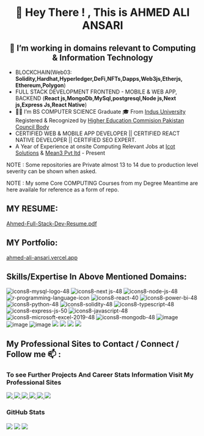 <h1 align="center"> 👋 Hey There ! , This is AHMED ALI ANSARI</h1>
<h2 align="center">👀 I’m working in domains relevant to Computing & Information Technology</h2>

- BLOCKCHAIN(Web03: **Solidity,Hardhat,Hyperledger,DeFi,NFTs,Dapps,Web3js,Etherjs, Ethereum,Polygon**) 
- FULL STACK DEVELOPMENT FRONTEND - MOBILE & WEB APP, BACKEND (**React js,MongoDb,MySql,postgresql,Node js,Next js,Express Js,React Native**) 
- 👨‍🎓 I’m BS COMPUTER SCIENCE Graduate 🎓 From  [Indus University](https://www.indus.edu.pk/) Registered & Recognized by [Higher Education Commision Pakistan Council Body](https://nceac.org.pk/)
- CERTIFIED WEB & MOBILE APP DEVELOPER || CERTIFIED REACT NATIVE DEVELOPER || CERTIFIED SEO EXPERT.
- A Year of Experience at onsite Computing Relevant Jobs at [Icot Solutions](https://pk.linkedin.com/company/icot-solution-llc)  & [Mean3 Pvt ltd](https://mean3.com/) - Present

<p>NOTE : Some repositories are Private almost 13 to 14 due to production level severity can be shown when asked.</p>
<p>NOTE : My some Core COMPUTING Courses from my Degree Meantime are here availale for reference as a form of repo.</p>

## MY RESUME:

[Ahmed-Full-Stack-Dev-Resume.pdf](https://github.com/user-attachments/files/19266279/Ahmed-Full-Stack-Dev-Resume.2.pdf)

## MY Portfolio:

[ahmed-ali-ansari.vercel.app](https://ahmed-ali-ansari.vercel.app/)

## Skills/Expertise In Above Mentioned Domains:

![icons8-mysql-logo-48](https://user-images.githubusercontent.com/114314363/204038403-5abf7f3f-bc6b-4b10-90e3-594f9701f1e6.png)
![icons8-next js-48](https://user-images.githubusercontent.com/114314363/204038405-3c74631c-6c13-43ac-93d5-f7c05d1048d0.png)
![icons8-node-js-48](https://user-images.githubusercontent.com/114314363/204038406-8cb54b5b-dfcf-45c6-8532-f8d8ab399658.png)
![r-programming-language-icon](https://user-images.githubusercontent.com/114314363/204041026-7cc31547-8951-4a0c-a86c-4361d3cb443a.png)
![icons8-react-40](https://user-images.githubusercontent.com/114314363/204041187-8881dc35-abd5-4ec3-a2ea-8267f463b280.png)
![icons8-power-bi-48](https://user-images.githubusercontent.com/114314363/204038408-4b252544-0362-4b0d-b053-1634c7ea3648.png)
![icons8-python-48](https://user-images.githubusercontent.com/114314363/204038411-d86ec037-832d-4d9b-a614-a1a460c6d1a2.png)
![icons8-solidity-48](https://user-images.githubusercontent.com/114314363/204038864-064fec6e-9ac6-456b-9aab-5be53acaa5b9.png)
![icons8-typescript-48](https://user-images.githubusercontent.com/114314363/204038438-3c61fb40-2144-4289-a91d-946d079413a6.png)
![icons8-express-js-50](https://user-images.githubusercontent.com/114314363/204038414-0ddc393b-3488-4bff-b528-11feefec2e68.png)
![icons8-javascript-48](https://user-images.githubusercontent.com/114314363/204038415-281ada85-f4e4-4fbb-8573-0eeef4c96d3c.png)
![icons8-microsoft-excel-2019-48](https://user-images.githubusercontent.com/114314363/204038418-10433225-4e09-40c7-97cf-0706a2b55dbb.png)
![icons8-mongodb-48](https://user-images.githubusercontent.com/114314363/204038422-ea682b9e-76a6-4178-8a68-0d05bcabc5c2.png)
![image](https://img.icons8.com/color/40/null/tailwindcss.png)
![image](https://img.icons8.com/color/48/null/chakra-ui.png)
![image](https://img.icons8.com/color/48/null/tableau-software.png)
<img src="https://img.icons8.com/color/48/null/figma--v1.png"/>
<img src="https://img.icons8.com/color/48/null/material-ui.png"/>
<img src="https://img.icons8.com/color/48/null/firebase.png"/>
<img src="https://img.icons8.com/color/40/null/redux.png"/>


## My Professional Sites to Contact / Connect / Follow me 📫 :
### To see Further Projects And Career Stats Information Visit My Professional Sites

<a href="https://www.linkedin.com/in/ahmed-ali-ansari-127342303/" target="_blank">
   <img src="https://img.shields.io/badge/LinkedIn-0077B5?style=for-the-badge&logo=linkedin&logoColor=white" />
</a>



<a href="https://twitter.com/AComp_Scientist/" target="_blank">
   <img src="https://img.shields.io/badge/Twitter-1DA1F2?style=for-the-badge&logo=twitter&logoColor=white" />
</a>



<a href="https://wa.me/923172101966/" target="_blank">
   <img src="https://img.shields.io/badge/WhatsApp-25D366?style=for-the-badge&logo=whatsapp&logoColor=white" />
</a>



<a href="https://www.facebook.com/Vivid.70/" target="_blank">
   <img src="https://img.shields.io/badge/Facebook-1877F2?style=for-the-badge&logo=facebook&logoColor=white" />
</a>



<a href="https://www.facebook.com/messages/t/Vivid.70/" target="_blank">
   <img src="https://img.shields.io/badge/Messenger-00B2FF?style=for-the-badge&logo=messenger&logoColor=white" />
</a>







<a href="https://mail.google.com/mail/?view=cm&fs=1&to=ahmedaliansari506@gmail.com" target="_blank">
   <img src="https://img.shields.io/badge/Gmail-D14836?style=for-the-badge&logo=gmail&logoColor=white" />
</a>



### GitHub Stats

<img align="center" src="https://github-readme-stats.vercel.app/api?username=Ansari1120&theme=dark&count_private=true&show_icons=true" />
<img align="center" src="https://github-readme-stats.vercel.app/api/top-langs/?username=Ansari1120&layout=compact&theme=dark&langs_count=50" />

<img align="center" src="https://github-readme-activity-graph.vercel.app/graph?username=Ansari1120&bg_color=000000&color=9e4c98&line=9e4c98&point=ffffff&area=true&hide_border=true" />
